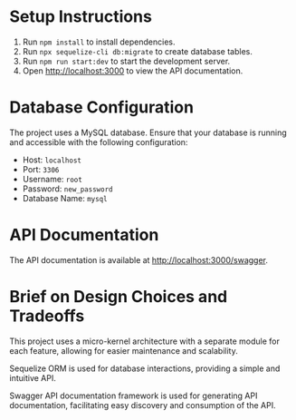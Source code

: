 # Setup Instructions

1. Run `npm install` to install dependencies.
2. Run `npx sequelize-cli db:migrate` to create database tables.
3. Run `npm run start:dev` to start the development server.
4. Open [http://localhost:3000](http://localhost:3000) to view the API documentation.

# Database Configuration

The project uses a MySQL database. Ensure that your database is running and accessible with the following configuration:
- Host: `localhost`
- Port: `3306`
- Username: `root`
- Password: `new_password`
- Database Name: `mysql`

# API Documentation

The API documentation is available at [http://localhost:3000/swagger](http://localhost:3000/swagger).

# Brief on Design Choices and Tradeoffs

This project uses a micro-kernel architecture with a separate module for each feature, allowing for easier maintenance and scalability.

Sequelize ORM is used for database interactions, providing a simple and intuitive API.

Swagger API documentation framework is used for generating API documentation, facilitating easy discovery and consumption of the API.


